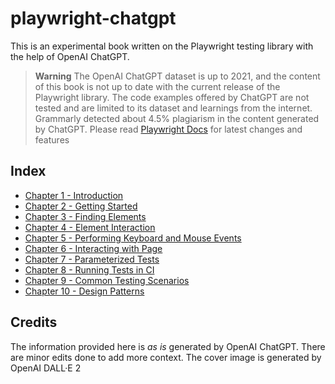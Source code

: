 # playwright-chatgpt

This is an experimental book written on the Playwright testing library with the help of OpenAI ChatGPT.

> **Warning**
> The OpenAI ChatGPT dataset is up to 2021, and the content of this book is not up to date with the current release of the Playwright library.
> The code examples offered by ChatGPT are not tested and are limited to its dataset and learnings from the internet. Grammarly detected about 4.5% plagiarism in the content generated by ChatGPT.
> Please read [Playwright Docs](https://playwright.dev/docs/intro) for latest changes and features 
## Index

- [Chapter 1 - Introduction](CHAPTER1.MD)
- [Chapter 2 - Getting Started](CHAPTER2.MD)
- [Chapter 3 - Finding Elements](CHAPTER3.MD)
- [Chapter 4 - Element Interaction](CHAPTER4.MD)
- [Chapter 5 - Performing Keyboard and Mouse Events](CHAPTER5.MD)
- [Chapter 6 - Interacting with Page](CHAPTER6.MD)
- [Chapter 7 - Parameterized Tests](CHAPTER7.MD)
- [Chapter 8 - Running Tests in CI](CHAPTER8.MD)
- [Chapter 9 - Common Testing Scenarios](CHAPTER9.MD)
- [Chapter 10 - Design Patterns](CHAPTER10.MD)

## Credits

The information provided here is _as is_ generated by OpenAI ChatGPT. There are minor edits done to add more context.
The cover image is generated by OpenAI DALL·E 2
